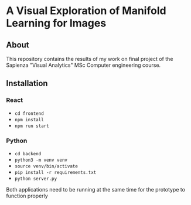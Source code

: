 # A Visual Exploration of Manifold Learning for Images


## About
This repository contains the results of my work on final project of the Sapienza "Visual Analytics" MSc Computer engineering course.

## Installation
### React
- `cd frontend` 
- `npm install`
- `npm run start`

### Python
- `cd backend` 
- `python3 -m venv venv`
- `source venv/bin/activate`
- `pip install -r requirements.txt`
- `python server.py`

Both applications need to be running at the same time for the prototype to function properly 